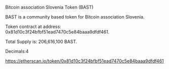 Bitcoin association Slovenia Token (BAST)

BAST is a community based token for Bitcoin association Slovenia.

Token contract at address: 0x81d10c3f24bfbf51ead7470c5e84baaa9dfdf461. 

Total Supply is: 	206,616,100 BAST. 

Decimals:4

https://etherscan.io/token/0x81d10c3f24bfbf51ead7470c5e84baaa9dfdf461

